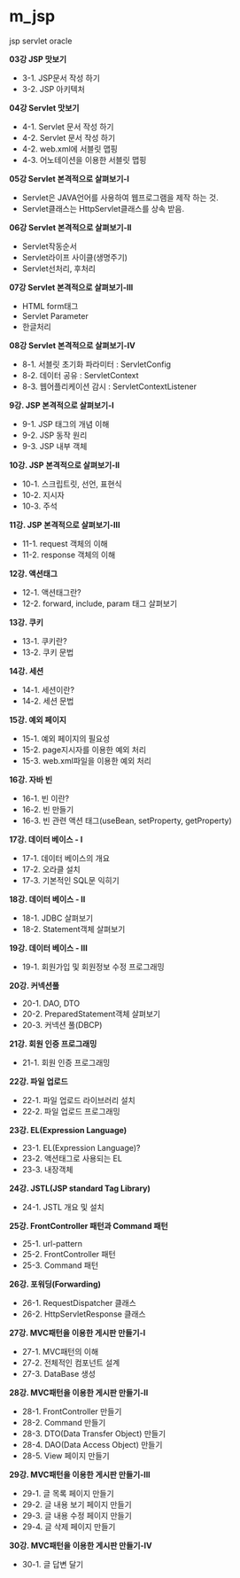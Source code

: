 # m_jsp
jsp servlet oracle

__03강 JSP 맛보기__
- 3-1. JSP문서 작성 하기
- 3-2. JSP 아키텍처

__04강 Servlet 맛보기__
- 4-1. Servlet 문서 작성 하기
- 4-2. Servlet 문서 작성 하기
- 4-2. web.xml에 서블릿 맵핑
- 4-3. 어노테이션을 이용한 서블릿 맵핑

__05강 Servlet 본격적으로 살펴보기-I__
- Servlet은 JAVA언어를 사용하여 웹프로그램을 제작 하는 것.
- Servlet클래스는 HttpServlet클래스를 상속 받음.

__06강 Servlet 본격적으로 살펴보기-II__
- Servlet작동순서
- Servlet라이프 사이클(생명주기)
- Servlet선처리, 후처리

__07강 Servlet 본격적으로 살펴보기-III__
- HTML form태그
- Servlet Parameter
- 한글처리

__08강 Servlet 본격적으로 살펴보기-IV__
- 8-1. 서블릿 초기화 파라미터 : ServletConfig
- 8-2. 데이터 공유 : ServletContext
- 8-3. 웹어플리케이션 감시 : ServletContextListener

__9강. JSP 본격적으로 살펴보기-I__
- 9-1. JSP 태그의 개념 이해
- 9-2. JSP 동작 원리
- 9-3. JSP 내부 객체

__10강. JSP 본격적으로 살펴보기-II__
- 10-1. 스크립트릿, 선언, 표현식
- 10-2. 지시자
- 10-3. 주석

__11강. JSP 본격적으로 살펴보기-III__
- 11-1. request 객체의 이해
- 11-2. response 객체의 이해

__12강. 액션태그__
- 12-1. 액션태그란?
- 12-2. forward, include, param 태그 살펴보기

__13강. 쿠키__
- 13-1. 쿠키란?
- 13-2. 쿠키 문법

__14강. 세션__
- 14-1. 세션이란?
- 14-2. 세션 문법

__15강. 예외 페이지__
- 15-1. 예외 페이지의 필요성
- 15-2. page지시자를 이용한 예외 처리
- 15-3. web.xml파일을 이용한 예외 처리

__16강. 자바 빈__
- 16-1. 빈 이란?
- 16-2. 빈 만들기
- 16-3. 빈 관련 액션 태그(useBean, setProperty, getProperty)

__17강. 데이터 베이스 - I__
- 17-1. 데이터 베이스의 개요
- 17-2. 오라클 설치
- 17-3. 기본적인 SQL문 익히기

__18강. 데이터 베이스 - II__
- 18-1. JDBC 살펴보기
- 18-2. Statement객체 살펴보기

__19강. 데이터 베이스 - III__
- 19-1. 회원가입 및 회원정보 수정 프로그래밍

__20강. 커넥션풀__
- 20-1. DAO, DTO
- 20-2. PreparedStatement객체 살펴보기
- 20-3. 커넥션 풀(DBCP)

__21강. 회원 인증 프로그래밍__
- 21-1. 회원 인증 프로그래밍

__22강. 파일 업로드__
- 22-1. 파일 업로드 라이브러리 설치
- 22-2. 파일 업로드 프로그래밍

__23강. EL(Expression Language)__
- 23-1. EL(Expression Language)?
- 23-2. 액션태그로 사용되는 EL
- 23-3. 내장객체

__24강. JSTL(JSP standard Tag Library)__
- 24-1. JSTL 개요 및 설치

__25강. FrontController 패턴과 Command 패턴__
- 25-1. url-pattern
- 25-2. FrontController 패턴
- 25-3. Command 패턴

__26강. 포워딩(Forwarding)__
- 26-1. RequestDispatcher 클래스
- 26-2. HttpServletResponse 클래스

__27강. MVC패턴을 이용한 게시판 만들기-I__
- 27-1. MVC패턴의 이해
- 27-2. 전체적인 컴포넌트 설계
- 27-3. DataBase 생성

__28강. MVC패턴을 이용한 게시판 만들기-II__
- 28-1. FrontController 만들기
- 28-2. Command 만들기
- 28-3. DTO(Data Transfer Object) 만들기
- 28-4. DAO(Data Access Object) 만들기
- 28-5. View 페이지 만들기

__29강. MVC패턴을 이용한 게시판 만들기-III__
- 29-1. 글 목록 페이지 만들기
- 29-2. 글 내용 보기 페이지 만들기
- 29-3. 글 내용 수정 페이지 만들기
- 29-4. 글 삭제 페이지 만들기

__30강. MVC패턴을 이용한 게시판 만들기-IV__
- 30-1. 글 답변 달기
